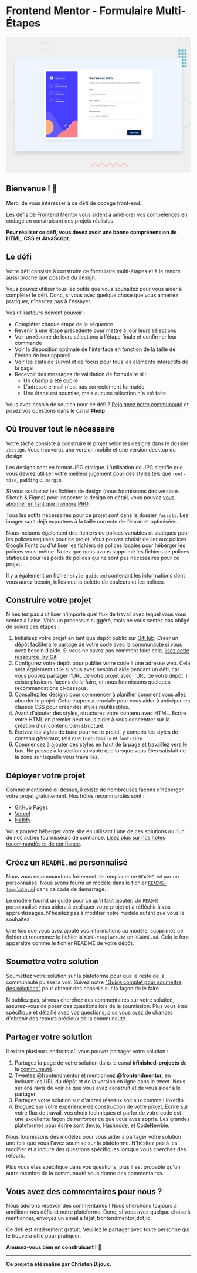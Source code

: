 # Frontend Mentor - Formulaire Multi-Étapes

![Aperçu du design pour le défi de codage du formulaire multi-étapes](./design/desktop-preview.jpg)

## Bienvenue ! 👋

Merci de vous intéresser à ce défi de codage front-end.

Les défis de [Frontend Mentor](https://www.frontendmentor.io) vous aident à améliorer vos compétences en codage en construisant des projets réalistes.

**Pour réaliser ce défi, vous devez avoir une bonne compréhension de HTML, CSS et JavaScript.**

## Le défi

Votre défi consiste à construire ce formulaire multi-étapes et à le rendre aussi proche que possible du design.

Vous pouvez utiliser tous les outils que vous souhaitez pour vous aider à compléter le défi. Donc, si vous avez quelque chose que vous aimeriez pratiquer, n'hésitez pas à l'essayer.

Vos utilisateurs doivent pouvoir :

- Compléter chaque étape de la séquence
- Revenir à une étape précédente pour mettre à jour leurs sélections
- Voir un résumé de leurs sélections à l'étape finale et confirmer leur commande
- Voir la disposition optimale de l'interface en fonction de la taille de l'écran de leur appareil
- Voir les états de survol et de focus pour tous les éléments interactifs de la page
- Recevoir des messages de validation de formulaire si :
  - Un champ a été oublié
  - L'adresse e-mail n'est pas correctement formatée
  - Une étape est soumise, mais aucune sélection n'a été faite

Vous avez besoin de soutien pour ce défi ? [Rejoignez notre communauté](https://www.frontendmentor.io/community) et posez vos questions dans le canal **#help**.

## Où trouver tout le nécessaire

Votre tâche consiste à construire le projet selon les designs dans le dossier `/design`. Vous trouverez une version mobile et une version desktop du design.

Les designs sont en format JPG statique. L'utilisation de JPG signifie que vous devrez utiliser votre meilleur jugement pour des styles tels que `font-size`, `padding` et `margin`.

Si vous souhaitez les fichiers de design (nous fournissons des versions Sketch & Figma) pour inspecter le design en détail, vous pouvez [vous abonner en tant que membre PRO](https://www.frontendmentor.io/pro).

Tous les actifs nécessaires pour ce projet sont dans le dossier `/assets`. Les images sont déjà exportées à la taille correcte de l'écran et optimisées.

Nous incluons également des fichiers de polices variables et statiques pour les polices requises pour ce projet. Vous pouvez choisir de lier aux polices Google Fonts ou d'utiliser les fichiers de polices locales pour héberger les polices vous-même. Notez que nous avons supprimé les fichiers de polices statiques pour les poids de polices qui ne sont pas nécessaires pour ce projet.

Il y a également un fichier `style-guide.md` contenant les informations dont vous aurez besoin, telles que la palette de couleurs et les polices.

## Construire votre projet

N'hésitez pas à utiliser n'importe quel flux de travail avec lequel vous vous sentez à l'aise. Voici un processus suggéré, mais ne vous sentez pas obligé de suivre ces étapes :

1. Initialisez votre projet en tant que dépôt public sur [GitHub](https://github.com/). Créer un dépôt facilitera le partage de votre code avec la communauté si vous avez besoin d'aide. Si vous ne savez pas comment faire cela, [lisez cette ressource Try Git](https://try.github.io/).
2. Configurez votre dépôt pour publier votre code à une adresse web. Cela sera également utile si vous avez besoin d'aide pendant un défi, car vous pouvez partager l'URL de votre projet avec l'URL de votre dépôt. Il existe plusieurs façons de le faire, et nous fournissons quelques recommandations ci-dessous.
3. Consultez les designs pour commencer à planifier comment vous allez aborder le projet. Cette étape est cruciale pour vous aider à anticiper les classes CSS pour créer des styles réutilisables.
4. Avant d'ajouter des styles, structurez votre contenu avec HTML. Écrire votre HTML en premier peut vous aider à vous concentrer sur la création d'un contenu bien structuré.
5. Écrivez les styles de base pour votre projet, y compris les styles de contenu généraux, tels que `font-family` et `font-size`.
6. Commencez à ajouter des styles en haut de la page et travaillez vers le bas. Ne passez à la section suivante que lorsque vous êtes satisfait de la zone sur laquelle vous travaillez.

## Déployer votre projet

Comme mentionné ci-dessus, il existe de nombreuses façons d'héberger votre projet gratuitement. Nos hôtes recommandés sont :

- [GitHub Pages](https://pages.github.com/)
- [Vercel](https://vercel.com/)
- [Netlify](https://www.netlify.com/)

Vous pouvez héberger votre site en utilisant l'une de ces solutions ou l'un de nos autres fournisseurs de confiance. [Lisez plus sur nos hôtes recommandés et de confiance](https://medium.com/frontend-mentor/frontend-mentor-trusted-hosting-providers-bf000dfebe).

## Créez un `README.md` personnalisé

Nous vous recommandons fortement de remplacer ce `README.md` par un personnalisé. Nous avons fourni un modèle dans le fichier [`README-template.md`](./README-template.md) dans ce code de démarrage.

Le modèle fournit un guide pour ce qu'il faut ajouter. Un `README` personnalisé vous aidera à expliquer votre projet et à réfléchir à vos apprentissages. N'hésitez pas à modifier notre modèle autant que vous le souhaitez.

Une fois que vous avez ajouté vos informations au modèle, supprimez ce fichier et renommez le fichier `README-template.md` en `README.md`. Cela le fera apparaître comme le fichier README de votre dépôt.

## Soumettre votre solution

Soumettez votre solution sur la plateforme pour que le reste de la communauté puisse la voir. Suivez notre ["Guide complet pour soumettre des solutions"](https://medium.com/frontend-mentor/a-complete-guide-to-submitting-solutions-on-frontend-mentor-ac6384162248) pour obtenir des conseils sur la façon de le faire.

N'oubliez pas, si vous cherchez des commentaires sur votre solution, assurez-vous de poser des questions lors de la soumission. Plus vous êtes spécifique et détaillé avec vos questions, plus vous avez de chances d'obtenir des retours précieux de la communauté.

## Partager votre solution

Il existe plusieurs endroits où vous pouvez partager votre solution :

1. Partagez la page de votre solution dans le canal **#finished-projects** de la [communauté](https://www.frontendmentor.io/community).
2. Tweetez [@frontendmentor](https://twitter.com/frontendmentor) et mentionnez **@frontendmentor**, en incluant les URL du dépôt et de la version en ligne dans le tweet. Nous serions ravis de voir ce que vous avez construit et de vous aider à le partager.
3. Partagez votre solution sur d'autres réseaux sociaux comme LinkedIn.
4. Bloguez sur votre expérience de construction de votre projet. Écrire sur votre flux de travail, vos choix techniques et parler de votre code est une excellente façon de renforcer ce que vous avez appris. Les grandes plateformes pour écrire sont [dev.to](https://dev.to/), [Hashnode](https://hashnode.com/), et [CodeNewbie](https://community.codenewbie.org/).

Nous fournissons des modèles pour vous aider à partager votre solution une fois que vous l'avez soumise sur la plateforme. N'hésitez pas à les modifier et à inclure des questions spécifiques lorsque vous cherchez des retours.

Plus vous êtes spécifique dans vos questions, plus il est probable qu'un autre membre de la communauté vous donne des commentaires.

## Vous avez des commentaires pour nous ?

Nous adorons recevoir des commentaires ! Nous cherchons toujours à améliorer nos défis et notre plateforme. Donc, si vous avez quelque chose à mentionner, envoyez un email à hi[at]frontendmentor[dot]io.

Ce défi est entièrement gratuit. Veuillez le partager avec toute personne qui le trouvera utile pour pratiquer.

**Amusez-vous bien en construisant !** 🚀

---

**Ce projet a été réalisé par Christen Dijoux.**